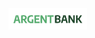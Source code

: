<img src="https://github.com/codexarama/AmandineArias_13_02112021/blob/main/designs/img/argentBankLogo.png" width="25%" />
